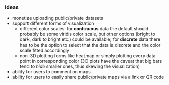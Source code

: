 ### Ideas
- monetize uploading public/private datasets
- support different forms of visualization
  - different color scales: for **continuous** data the default should probably be some viridis color scale, but other options (bright to dark, dark to bright etc.) could be available; for **discrete** data there has to be the option to select that the data is discrete and the color scale fitted accordingly
  - non-3D plotting forms like heatmap or simply plotting every data point in corresponding color (3D plots have the caveat that big bars tend to _hide_ smaller ones, thus skewing the visualization)
- ability for users to comment on maps
- ability for users to easily share public/private maps via a link or QR code
 
